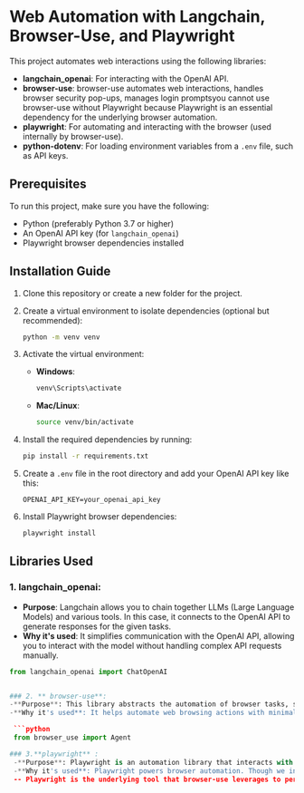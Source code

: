 # Web Automation with Langchain, Browser-Use, and Playwright

This project automates web interactions using the following libraries:

- **langchain_openai**: For interacting with the OpenAI API.
- **browser-use**: browser-use automates web interactions, handles browser security pop-ups, manages login promptsyou cannot use browser-use without Playwright because Playwright is an essential dependency for the underlying browser automation.
- **playwright**: For automating and interacting with the browser (used internally by browser-use).
- **python-dotenv**: For loading environment variables from a `.env` file, such as API keys.

## Prerequisites

To run this project, make sure you have the following:

- Python (preferably Python 3.7 or higher)
- An OpenAI API key (for `langchain_openai`)
- Playwright browser dependencies installed

## Installation Guide

1. Clone this repository or create a new folder for the project.

2. Create a virtual environment to isolate dependencies (optional but recommended):

    ```bash
    python -m venv venv
    ```

3. Activate the virtual environment:

    - **Windows**:

        ```bash
        venv\Scripts\activate
        ```

    - **Mac/Linux**:

        ```bash
        source venv/bin/activate
        ```

4. Install the required dependencies by running:

    ```bash
    pip install -r requirements.txt
    ```

5. Create a `.env` file in the root directory and add your OpenAI API key like this:

    ```
    OPENAI_API_KEY=your_openai_api_key
    ```

6. Install Playwright browser dependencies:

    ```bash
    playwright install
    ```

## Libraries Used

### 1. **langchain_openai**:
   - **Purpose**: Langchain allows you to chain together LLMs (Large Language Models) and various tools. In this case, it connects to the OpenAI API to generate responses for the given tasks.
   - **Why it's used**: It simplifies communication with the OpenAI API, allowing you to interact with the model without handling complex API requests manually.

   ```python
   from langchain_openai import ChatOpenAI


### 2. ** browser-use**:
   -**Purpose**: This library abstracts the automation of browser tasks, such as searching the web, clicking buttons, and interacting with web pages. It integrates with Playwright to provide a simpler interface for browser automation.
   -**Why it's used**: It helps automate web browsing actions with minimal code and offers features like privacy controls, preventing login pop-ups, and controlling browser sessions.

    ```python
    from browser_use import Agent

### 3.**playwright** :
    -**Purpose**: Playwright is an automation library that interacts with web browsers to perform actions like navigation, clicking, and extracting information. It’s used internally by browser-use.
    -**Why it's used**: Playwright powers browser automation. Though we interact with browser-use, it relies on Playwright for browser interactions.   
    -- Playwright is the underlying tool that browser-use leverages to perform the actual browser automation. It is the library that interacts with the browser (like Chrome, Firefox, or WebKit) to control actions such as opening pages, clicking elements, and extracting content.

